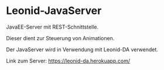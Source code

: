 # Leonid-JavaServer

JavaEE-Server mit REST-Schnittstelle. 

Dieser dient zur Steuerung von Animationen.

Der JavaServer wird in Verwendung mit Leonid-DA verwendet.

Link zum Server: https://leonid-da.herokuapp.com/
